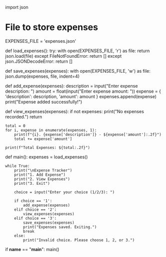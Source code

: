 import json

# File to store expenses
EXPENSES_FILE = 'expenses.json'

def load_expenses():
    try:
        with open(EXPENSES_FILE, 'r') as file:
            return json.load(file)
    except FileNotFoundError:
        return []
    except json.JSONDecodeError:
        return []

def save_expenses(expenses):
    with open(EXPENSES_FILE, 'w') as file:
        json.dump(expenses, file, indent=4)

def add_expense(expenses):
    description = input("Enter expense description: ")
    amount = float(input("Enter expense amount: "))
    expense = {
        'description': description,
        'amount': amount
    }
    expenses.append(expense)
    print("Expense added successfully!")

def view_expenses(expenses):
    if not expenses:
        print("No expenses recorded.")
        return

    total = 0
    for i, expense in enumerate(expenses, 1):
        print(f"{i}. {expense['description']} - ${expense['amount']:.2f}")
        total += expense['amount']

    print(f"Total Expenses: ${total:.2f}")

def main():
    expenses = load_expenses()

    while True:
        print("\nExpense Tracker")
        print("1. Add Expense")
        print("2. View Expenses")
        print("3. Exit")
        
        choice = input("Enter your choice (1/2/3): ")

        if choice == '1':
            add_expense(expenses)
        elif choice == '2':
            view_expenses(expenses)
        elif choice == '3':
            save_expenses(expenses)
            print("Expenses saved. Exiting.")
            break
        else:
            print("Invalid choice. Please choose 1, 2, or 3.")

if __name__ == "__main__":
    main()
